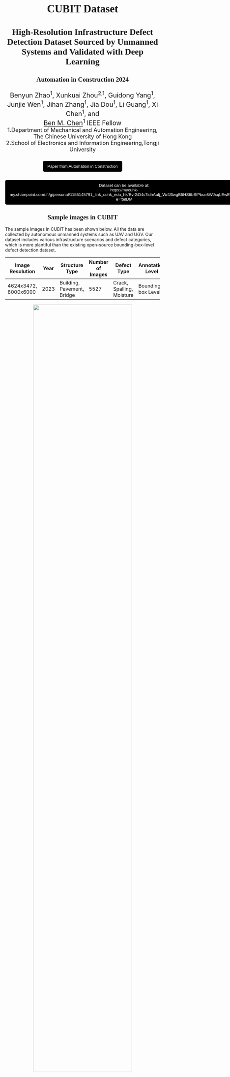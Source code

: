 <h1 style="text-align: center; font-size: 35px; font-family: 'Sama Devanagari';"> CUBIT Dataset
</h1>

<h3 style="text-align: center; font-size: 28px; font-family: 'Sama Devanagari';"> 
High-Resolution Infrastructure Defect Detection Dataset Sourced by Unmanned Systems and Validated with Deep Learning
</h3>

<h3 style="text-align: center; font-size: 21px; font-family: 'Sama Devanagari';"> 
Automation in Construction 2024
</h3>


<div style=" text-align: center; font-size: 21px;">
Benyun Zhao<sup>1</sup>, Xunkuai Zhou<sup>2,1</sup>, Guidong Yang<sup>1</sup>, Junjie Wen<sup>1</sup>, Jihan Zhang<sup>1</sup>, Jia Dou<sup>1</sup>, Li Guang<sup>1</sup>, Xi Chen<sup>1</sup>, and <br> <a href="http://www.mae.cuhk.edu.hk/~bmchen/">Ben M. Chen</a><sup>1</sup> IEEE Fellow
</div>
<div  style="text-align: center; font-size: 18px;" >
1.Department of Mechanical and Automation Engineering, The Chinese University of Hong Kong <br>   
2.School of Electronics and Information Engineering,Tongji University
</div>


<br>
<div style="display: flex; flex-direction: row; margin: 10px auto; justify-content: center" > 
<button style="background-color: #000000; color: white;margin-centre: 15px; padding: 10px 15px;border: none; border-radius: 5px;">
<a href="https://authors.elsevier.com/a/1ixzx3IhXM-IYB" style="color: white; text-decoration: none;">Paper from Automation in Construction</a>
</button>
</div>

<!-- <button style="background-color: #000000; color: white;margin-right: 15px; padding: 10px 15px; border: none; border-radius: 5px;">
<a href="https://zhaobenyun.github.io/CUBIT/ICASSP_2024_Appendix.pdf" style="color: white; text-decoration: none;">Supplementary;</a>
</button> -->

<!-- <button style="background-color: #000000; color: white;margin-right: 15px; padding: 10px 15px;border: none; border-radius: 5px;">
<a href="https://zhaobenyun.github.io/CUBIT/" style="color: white; text-decoration: none;">Project Page;</a>
</button> -->

<br>
<button style="background-color: #000000; color: white; margin: 0 auto; padding: 10px 15px;border: none; border-radius: 5px;">
Dataset can be available at: <br><a href="https://mycuhk-my.sharepoint.com/:f:/g/personal/1155145791_link_cuhk_edu_hk/EvIGO4s7idhAuIj_WrfJ3wgB5HS6bSfPbce8WJxqLEwEWA?e=ftelDM" style="color: white; text-decoration: none;">https://mycuhk-my.sharepoint.com/:f:/g/personal/1155145791_link_cuhk_edu_hk/EvIGO4s7idhAuIj_WrfJ3wgB5HS6bSfPbce8WJxqLEwEWA?e=ftelDM</a>
</button>

<!-- <div style="text-align: center; font-family: 'American Typewriter'; font-weight: 400; "> 
<h2>Abstract</h2>
</div>

Learning-based visual inspection, integrated with unmanned robotic system, offers a more effective, efficient, and safer alternative for infrastructure inspection tasks that are traditionally heavily reliant on human labor. However, the potential of learning-based inspection methods remains limited due to the lack of publicly available, high-quality datasets. This paper presents CUBIT, a high-resolution defect detection dataset comprising more than $5500$ images with resolutions up to $8000\times6000$ which covers a broader spectrum of practical situations, backgrounds, and defect categories than existing publicly available datasets. We conduct extensive experiments to benchmark the performance of state-of-the-art real-time detection methods on our proposed dataset, validating the effectiveness of it. Moreover, based on the benchmark results, we develop a module named GIPFPP to integrate multi-scale feature, enhancing the AP by 3\% while reducing the number of parameters by 10\% on baseline model. Additionally, a real-site UAV-based inspection has been conducted to verify the reliability of the dataset. -->

<div style="text-align: center; font-family: 'American Typewriter'; font-weight: 400; "> 
<h2>Sample images in CUBIT</h2>
</div>
The sample images in CUBIT has been shown below. All the data are collected by autonomous unmanned systems such as UAV and UGV. Our dataset includes various infrastructure scenarios and defect categories, which is more plantiful than the existing open-source bounding-box-level defect detection dataset. 

Image Resolution | Year | Structure Type | Number of Images | Defect Type | Annotation Level
--- | --- | --- | --- | --- | --- |
4624x3472, 8000x6000 | 2023 | Building, Pavement, Bridge | 5527 | Crack, Spalling, Moisture | Bounding-box Level

<p align="center">
  <img src="./sample.png" width=80% height=80%> 
</p>

<!-- <div style="text-align: center; font-family: 'American Typewriter'; font-weight: 400; "> 
<h2>Defect Detection Framework based on CUBIT</h2>
</div>
The visualization of defect detection framework based on CUBIT dataset is illustrated below, which encompasses the entire process: data collection by autonomous unmanned system; the baseline network integrated with our GIPFPP module; the output of defect detection results. 
<p align="center">
  <img src="./frame.png" width=80% height=80%> 
</p> -->

<div style="text-align: center; font-family: 'American Typewriter'; font-weight: 400; "> 
<h2>Acknowledgement</h2>
</div>
This work was supported by the InnoHK of the Government of the Hong Kong Special Administrative Region via the Hong Kong Centre for Logistics Robotics. 
Credits also to <a href="http://www.yjhuang.net/" style="color: white; text-decoration: none;">Yijun Huang</a> for constructing the project page.


## Citation
If you find this project helpful for your research, please consider citing our paper and giving a ⭐.

Any questions or academic discussion, please contact me at: byzhao@mae.cuhk.edu.hk

```BibTex
@article{ZHAO2024105405,
title = {High-resolution infrastructure defect detection dataset sourced by unmanned systems and validated with deep learning},
journal = {Automation in Construction},
volume = {163},
pages = {105405},
year = {2024},
issn = {0926-5805},
doi = {https://doi.org/10.1016/j.autcon.2024.105405},
author = {Benyun Zhao and Xunkuai Zhou and Guidong Yang and Junjie Wen and Jihan Zhang and Jia Dou and Guang Li and Xi Chen and Ben M. Chen},
}
```

